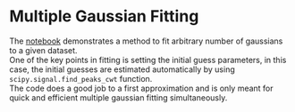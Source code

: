 # Multiple Gaussian Fitting

The [notebook](Simultanoues_fitting.ipynb) demonstrates a method to fit arbitrary number of gaussians to a given dataset. <br> One of the key points in fitting is setting the initial guess parameters, in this case, the initial guesses are estimated automatically by using `scipy.signal.find_peaks_cwt` function. <br>
The code does a good job to a first approximation and is only meant for quick and efficient multiple gaussian fitting simultaneously.
